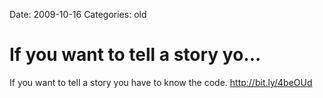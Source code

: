 Date: 2009-10-16
Categories: old

# If you want to tell a story yo...

If you want to tell a story you have to know the code. <a href="http://bit.ly/4beOUd" rel="nofollow">http://bit.ly/4beOUd</a>
